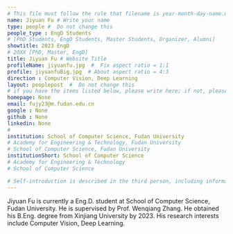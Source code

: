 ```yaml
---
# This file must follow the rule that filename is year-month-day-name.md .
name: Jiyuan Fu # Write your name
type: people #  Do not change this
people_type : EngD Students
# [PhD Students, EngD Students, Master Students, Organizer, Alumni]
showtitle: 2023 EngD
# 20XX [PhD, Master, EngD]
title: Jiyuan Fu # Website Title
profileName: jiyuanfu.jpg  #  Fix aspect ratio = 1:1
profile: jiyuanfuBig.jpg  # About aspect ratio = 4:3
direction : Computer Vision, Deep Learning 
layout: peoplepost  #  Do not change this
# if you have the items listed below, please write here; if not, please write None.
homepage: None
email: fujy23@m.fudan.edu.cn
google : None
github : None
linkedin: None
# 
institution: School of Computer Science, Fudan University
# Academy for Engineering & Technology, Fudan University
# School of Computer Science, Fudan University
institutionShort: School of Computer Science
# Academy for Engineering & Technology
# School of Computer Science

# Self-introduction is described in the third person, including information such as educational experience(B/M/P), graduation career development 
---
```

Jiyuan Fu is currently a Eng.D. student at School of Computer Science, Fudan University. He is supervised by Prof. Wenqiang Zhang. He obtained his B.Eng. degree from Xinjiang University by 2023.  His research interests include Computer Vision, Deep Learning.

 

